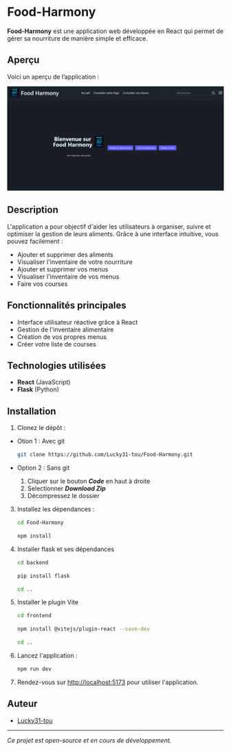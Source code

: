 # Food-Harmony

**Food-Harmony** est une application web développée en React qui permet de gérer sa nourriture de manière simple et efficace.

## Aperçu

Voici un aperçu de l’application :

![Aperçu](images/apercu.png)

## Description

L'application a pour objectif d'aider les utilisateurs à organiser, suivre et optimiser la gestion de leurs aliments. Grâce à une interface intuitive, vous pouvez facilement :

- Ajouter et supprimer des aliments
- Visualiser l'inventaire de votre nourriture
- Ajouter et supprimer vos menus
- Visualiser l'inventaire de vos menus
- Faire vos courses

## Fonctionnalités principales

- Interface utilisateur réactive grâce à React
- Gestion de l'inventaire alimentaire
- Création de vos propres menus
- Créer votre liste de courses

## Technologies utilisées

- **React** (JavaScript)
- **Flask** (Python)

## Installation

1. Clonez le dépôt :

- Otion 1 : Avec git
   ```bash
   git clone https://github.com/Lucky31-tou/Food-Harmony.git
   ```

- Option 2 : Sans git
  1. Cliquer sur le bouton ***Code*** en haut à droite
  2. Selectionner ***Download Zip***
  3. Décompressez le dossier
  

3. Installez les dépendances :
   ```bash
   cd Food-Harmony
   ```
   ```bash
   npm install
   ```

5. Installer flask et ses dépendances
   ```bash
   cd backend
   ```
   ```bash
   pip install flask
   ```
   ```bash
   cd ..
   ```

6. Installer le plugin Vite
   ```bash
   cd frontend
   ```
   ```bash
   npm install @vitejs/plugin-react --save-dev
   ```
   ```bash
   cd ..
   ```

8. Lancez l'application :
   ```bash
   npm run dev
   ```

9. Rendez-vous sur [http://localhost:5173](http://localhost:5173) pour utiliser l'application.

## Auteur

- [Lucky31-tou](https://github.com/Lucky31-tou)

---

*Ce projet est open-source et en cours de développement.*
